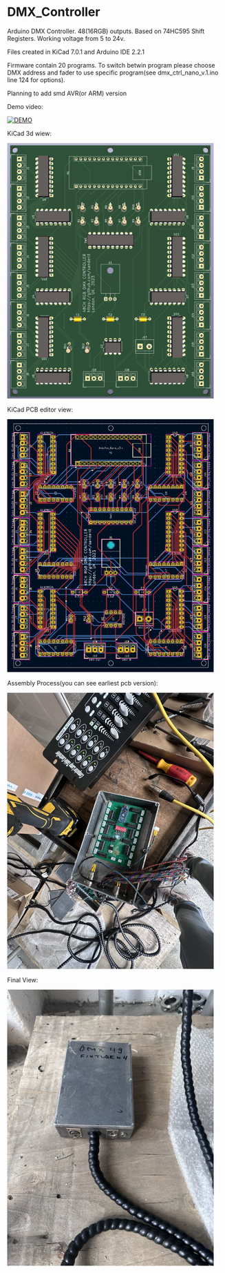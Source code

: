 # DMX_Controller
Arduino DMX Controller. 48(16RGB) outputs. Based on 74HC595 Shift Registers.
Working voltage from 5 to 24v.

Files created in KiCad 7.0.1 and Arduino IDE 2.2.1

Firmware contain 20 programs. To switch betwin program please choose DMX address and fader to use specific program(see dmx_ctrl_nano_v.1.ino line 124 for options).

Planning to add smd AVR(or ARM) version

Demo video:

[![DEMO](https://img.youtube.com/vi/KbOfjwnRDQc/0.jpg)](https://www.youtube.com/shorts/KbOfjwnRDQc)


KiCad 3d wiew:

 <img alt="KiCad 3d View:" src="https://raw.githubusercontent.com/sanderlt/DMX_Controller/main/media/dmx_ctrl_nano_v.1.png"  width='480'>

 
KiCad PCB editor view:

 <img alt="KiCad PCB editor view:" src="https://raw.githubusercontent.com/sanderlt/DMX_Controller/main/media/pcb.png"  width='480'>

 
Assembly Process(you can see earliest pcb version):

 <img alt="Assembly Process:" src="https://raw.githubusercontent.com/sanderlt/DMX_Controller/main/media/0002.jpg"  width='480'>

 
Final View:

 <img alt="Final View:" src="https://raw.githubusercontent.com/sanderlt/DMX_Controller/main/media/0001.jpg"  width='480'>


 

